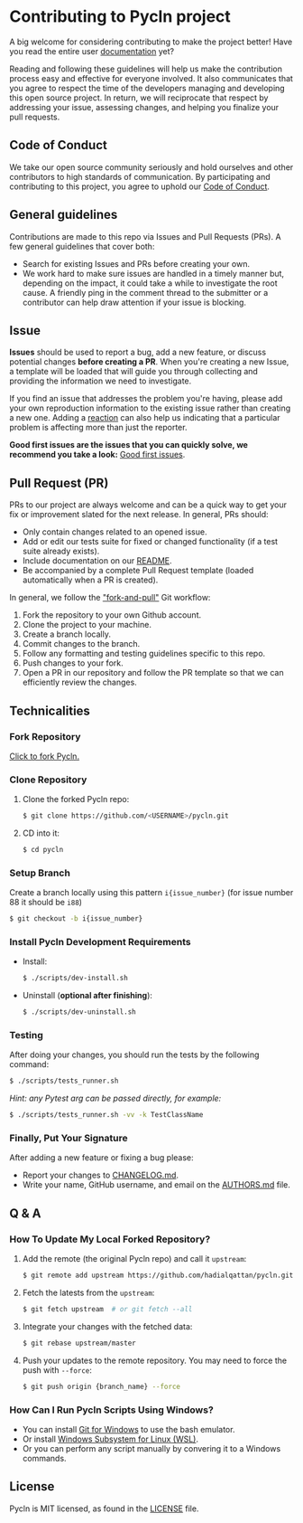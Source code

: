 # Contributing to Pycln project

A big welcome for considering contributing to make the project better! Have you read the
entire user [documentation](README) yet?

Reading and following these guidelines will help us make the contribution process easy
and effective for everyone involved. It also communicates that you agree to respect the
time of the developers managing and developing this open source project. In return, we
will reciprocate that respect by addressing your issue, assessing changes, and helping
you finalize your pull requests.

## Code of Conduct

We take our open source community seriously and hold ourselves and other contributors to
high standards of communication. By participating and contributing to this project, you
agree to uphold our [Code of Conduct](CODE_OF_CONDUCT.md).

## General guidelines

Contributions are made to this repo via Issues and Pull Requests (PRs). A few general
guidelines that cover both:

- Search for existing Issues and PRs before creating your own.
- We work hard to make sure issues are handled in a timely manner but, depending on the
  impact, it could take a while to investigate the root cause. A friendly ping in the
  comment thread to the submitter or a contributor can help draw attention if your issue
  is blocking.

## Issue

**Issues** should be used to report a bug, add a new feature, or discuss potential
changes **before creating a PR**. When you're creating a new Issue, a template will be
loaded that will guide you through collecting and providing the information we need to
investigate.

If you find an issue that addresses the problem you're having, please add your own
reproduction information to the existing issue rather than creating a new one. Adding a
[reaction](https://github.blog/2016-03-10-add-reactions-to-pull-requests-issues-and-comments/)
can also help us indicating that a particular problem is affecting more than just the
reporter.

**Good first issues are the issues that you can quickly solve, we recommend you take a
look:**
[Good first issues](https://github.com/hadialqattan/pycln/labels/good%20first%20issue).

## Pull Request (PR)

PRs to our project are always welcome and can be a quick way to get your fix or
improvement slated for the next release. In general, PRs should:

- Only contain changes related to an opened issue.
- Add or edit our tests suite for fixed or changed functionality (if a test suite
  already exists).
- Include documentation on our [README](README).
- Be accompanied by a complete Pull Request template (loaded automatically when a PR is
  created).

In general, we follow the ["fork-and-pull"](https://github.com/susam/gitpr) Git
workflow:

1. Fork the repository to your own Github account.
2. Clone the project to your machine.
3. Create a branch locally.
4. Commit changes to the branch.
5. Follow any formatting and testing guidelines specific to this repo.
6. Push changes to your fork.
7. Open a PR in our repository and follow the PR template so that we can efficiently
   review the changes.

## Technicalities

### Fork Repository

[Click to fork Pycln.](https://github.com/hadialqattan/pycln/fork)

### Clone Repository

1. Clone the forked Pycln repo:
   ```bash
   $ git clone https://github.com/<USERNAME>/pycln.git
   ```
2. CD into it:
   ```bash
   $ cd pycln
   ```

### Setup Branch

Create a branch locally using this pattern `i{issue_number}` (for issue number 88 it
should be `i88`)

```bash
$ git checkout -b i{issue_number}
```

### Install Pycln Development Requirements

- Install:
  ```bash
  $ ./scripts/dev-install.sh
  ```
- Uninstall (**optional after finishing**):
  ```bash
  $ ./scripts/dev-uninstall.sh
  ```

### Testing

After doing your changes, you should run the tests by the following command:

```bash
$ ./scripts/tests_runner.sh
```

_Hint: any Pytest arg can be passed directly, for example:_

```bash
$ ./scripts/tests_runner.sh -vv -k TestClassName
```

### Finally, Put Your Signature

After adding a new feature or fixing a bug please:

- Report your changes to [CHANGELOG.md](CHANGELOG).
- Write your name, GitHub username, and email on the [AUTHORS.md](AUTHORS) file.

## Q & A

### How To Update My Local Forked Repository?

1. Add the remote (the original Pycln repo) and call it `upstream`:
   ```bash
   $ git remote add upstream https://github.com/hadialqattan/pycln.git
   ```
2. Fetch the latests from the `upstream`:
   ```bash
   $ git fetch upstream  # or git fetch --all
   ```
3. Integrate your changes with the fetched data:
   ```bash
   $ git rebase upstream/master
   ```
4. Push your updates to the remote repository. You may need to force the push with
   `--force`:
   ```bash
   $ git push origin {branch_name} --force
   ```

### How Can I Run Pycln Scripts Using Windows?

- You can install [Git for Windows](https://gitforwindows.org/) to use the bash
  emulator.
- Or install
  [Windows Subsystem for Linux (WSL)](https://docs.microsoft.com/en-us/windows/wsl/install-win10).
- Or you can perform any script manually by convering it to a Windows commands.

## License

Pycln is MIT licensed, as found in the
[LICENSE](https://github.com/hadialqattan/pycln/tree/master/LICENSE) file.
